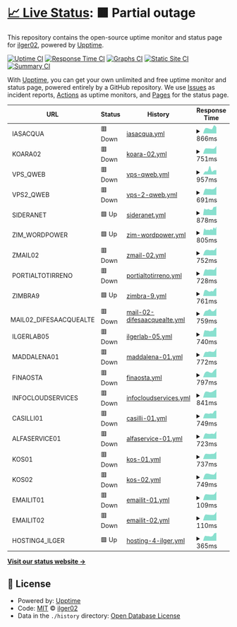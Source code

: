 # [📈 Live Status](https://ilger02.github.io/Uptime): <!--live status--> **🟧 Partial outage**

This repository contains the open-source uptime monitor and status page for [ilger02](https://ilger02.github.io/Uptime), powered by [Upptime](https://github.com/upptime/upptime).

[![Uptime CI](https://github.com/ilger02/Uptime/workflows/Uptime%20CI/badge.svg)](https://github.com/ilger02/Uptime/actions?query=workflow%3A%22Uptime+CI%22)
[![Response Time CI](https://github.com/ilger02/Uptime/workflows/Response%20Time%20CI/badge.svg)](https://github.com/ilger02/Uptime/actions?query=workflow%3A%22Response+Time+CI%22)
[![Graphs CI](https://github.com/ilger02/Uptime/workflows/Graphs%20CI/badge.svg)](https://github.com/ilger02/Uptime/actions?query=workflow%3A%22Graphs+CI%22)
[![Static Site CI](https://github.com/ilger02/Uptime/workflows/Static%20Site%20CI/badge.svg)](https://github.com/ilger02/Uptime/actions?query=workflow%3A%22Static+Site+CI%22)
[![Summary CI](https://github.com/ilger02/Uptime/workflows/Summary%20CI/badge.svg)](https://github.com/ilger02/Uptime/actions?query=workflow%3A%22Summary+CI%22)

With [Upptime](https://upptime.js.org), you can get your own unlimited and free uptime monitor and status page, powered entirely by a GitHub repository. We use [Issues](https://github.com/ilger02/Uptime/issues) as incident reports, [Actions](https://github.com/ilger02/Uptime/actions) as uptime monitors, and [Pages](https://ilger02.github.io/Uptime) for the status page.

<!--start: status pages-->
<!-- This summary is generated by Upptime (https://github.com/upptime/upptime) -->
<!-- Do not edit this manually, your changes will be overwritten -->
<!-- prettier-ignore -->
| URL | Status | History | Response Time | Uptime |
| --- | ------ | ------- | ------------- | ------ |
| <img alt="" src="https://icons.duckduckgo.com/ip3/null.ico" height="13"> IASACQUA | 🟥 Down | [iasacqua.yml](https://github.com/ilger02/Uptime/commits/HEAD/history/iasacqua.yml) | <details><summary><img alt="Response time graph" src="./graphs/iasacqua/response-time-week.png" height="20"> 866ms</summary><br><a href="https://ilger02.github.io/Uptime/history/iasacqua"><img alt="Response time 941" src="https://img.shields.io/endpoint?url=https%3A%2F%2Fraw.githubusercontent.com%2Filger02%2FUptime%2FHEAD%2Fapi%2Fiasacqua%2Fresponse-time.json"></a><br><a href="https://ilger02.github.io/Uptime/history/iasacqua"><img alt="24-hour response time 0" src="https://img.shields.io/endpoint?url=https%3A%2F%2Fraw.githubusercontent.com%2Filger02%2FUptime%2FHEAD%2Fapi%2Fiasacqua%2Fresponse-time-day.json"></a><br><a href="https://ilger02.github.io/Uptime/history/iasacqua"><img alt="7-day response time 866" src="https://img.shields.io/endpoint?url=https%3A%2F%2Fraw.githubusercontent.com%2Filger02%2FUptime%2FHEAD%2Fapi%2Fiasacqua%2Fresponse-time-week.json"></a><br><a href="https://ilger02.github.io/Uptime/history/iasacqua"><img alt="30-day response time 977" src="https://img.shields.io/endpoint?url=https%3A%2F%2Fraw.githubusercontent.com%2Filger02%2FUptime%2FHEAD%2Fapi%2Fiasacqua%2Fresponse-time-month.json"></a><br><a href="https://ilger02.github.io/Uptime/history/iasacqua"><img alt="1-year response time 941" src="https://img.shields.io/endpoint?url=https%3A%2F%2Fraw.githubusercontent.com%2Filger02%2FUptime%2FHEAD%2Fapi%2Fiasacqua%2Fresponse-time-year.json"></a></details> | <details><summary><a href="https://ilger02.github.io/Uptime/history/iasacqua">93.75%</a></summary><a href="https://ilger02.github.io/Uptime/history/iasacqua"><img alt="All-time uptime 99.83%" src="https://img.shields.io/endpoint?url=https%3A%2F%2Fraw.githubusercontent.com%2Filger02%2FUptime%2FHEAD%2Fapi%2Fiasacqua%2Fuptime.json"></a><br><a href="https://ilger02.github.io/Uptime/history/iasacqua"><img alt="24-hour uptime 56.23%" src="https://img.shields.io/endpoint?url=https%3A%2F%2Fraw.githubusercontent.com%2Filger02%2FUptime%2FHEAD%2Fapi%2Fiasacqua%2Fuptime-day.json"></a><br><a href="https://ilger02.github.io/Uptime/history/iasacqua"><img alt="7-day uptime 93.75%" src="https://img.shields.io/endpoint?url=https%3A%2F%2Fraw.githubusercontent.com%2Filger02%2FUptime%2FHEAD%2Fapi%2Fiasacqua%2Fuptime-week.json"></a><br><a href="https://ilger02.github.io/Uptime/history/iasacqua"><img alt="30-day uptime 98.56%" src="https://img.shields.io/endpoint?url=https%3A%2F%2Fraw.githubusercontent.com%2Filger02%2FUptime%2FHEAD%2Fapi%2Fiasacqua%2Fuptime-month.json"></a><br><a href="https://ilger02.github.io/Uptime/history/iasacqua"><img alt="1-year uptime 99.83%" src="https://img.shields.io/endpoint?url=https%3A%2F%2Fraw.githubusercontent.com%2Filger02%2FUptime%2FHEAD%2Fapi%2Fiasacqua%2Fuptime-year.json"></a></details>
| <img alt="" src="https://icons.duckduckgo.com/ip3/null.ico" height="13"> KOARA02 | 🟥 Down | [koara-02.yml](https://github.com/ilger02/Uptime/commits/HEAD/history/koara-02.yml) | <details><summary><img alt="Response time graph" src="./graphs/koara-02/response-time-week.png" height="20"> 751ms</summary><br><a href="https://ilger02.github.io/Uptime/history/koara-02"><img alt="Response time 873" src="https://img.shields.io/endpoint?url=https%3A%2F%2Fraw.githubusercontent.com%2Filger02%2FUptime%2FHEAD%2Fapi%2Fkoara-02%2Fresponse-time.json"></a><br><a href="https://ilger02.github.io/Uptime/history/koara-02"><img alt="24-hour response time 0" src="https://img.shields.io/endpoint?url=https%3A%2F%2Fraw.githubusercontent.com%2Filger02%2FUptime%2FHEAD%2Fapi%2Fkoara-02%2Fresponse-time-day.json"></a><br><a href="https://ilger02.github.io/Uptime/history/koara-02"><img alt="7-day response time 751" src="https://img.shields.io/endpoint?url=https%3A%2F%2Fraw.githubusercontent.com%2Filger02%2FUptime%2FHEAD%2Fapi%2Fkoara-02%2Fresponse-time-week.json"></a><br><a href="https://ilger02.github.io/Uptime/history/koara-02"><img alt="30-day response time 855" src="https://img.shields.io/endpoint?url=https%3A%2F%2Fraw.githubusercontent.com%2Filger02%2FUptime%2FHEAD%2Fapi%2Fkoara-02%2Fresponse-time-month.json"></a><br><a href="https://ilger02.github.io/Uptime/history/koara-02"><img alt="1-year response time 873" src="https://img.shields.io/endpoint?url=https%3A%2F%2Fraw.githubusercontent.com%2Filger02%2FUptime%2FHEAD%2Fapi%2Fkoara-02%2Fresponse-time-year.json"></a></details> | <details><summary><a href="https://ilger02.github.io/Uptime/history/koara-02">93.75%</a></summary><a href="https://ilger02.github.io/Uptime/history/koara-02"><img alt="All-time uptime 99.83%" src="https://img.shields.io/endpoint?url=https%3A%2F%2Fraw.githubusercontent.com%2Filger02%2FUptime%2FHEAD%2Fapi%2Fkoara-02%2Fuptime.json"></a><br><a href="https://ilger02.github.io/Uptime/history/koara-02"><img alt="24-hour uptime 56.27%" src="https://img.shields.io/endpoint?url=https%3A%2F%2Fraw.githubusercontent.com%2Filger02%2FUptime%2FHEAD%2Fapi%2Fkoara-02%2Fuptime-day.json"></a><br><a href="https://ilger02.github.io/Uptime/history/koara-02"><img alt="7-day uptime 93.75%" src="https://img.shields.io/endpoint?url=https%3A%2F%2Fraw.githubusercontent.com%2Filger02%2FUptime%2FHEAD%2Fapi%2Fkoara-02%2Fuptime-week.json"></a><br><a href="https://ilger02.github.io/Uptime/history/koara-02"><img alt="30-day uptime 98.56%" src="https://img.shields.io/endpoint?url=https%3A%2F%2Fraw.githubusercontent.com%2Filger02%2FUptime%2FHEAD%2Fapi%2Fkoara-02%2Fuptime-month.json"></a><br><a href="https://ilger02.github.io/Uptime/history/koara-02"><img alt="1-year uptime 99.83%" src="https://img.shields.io/endpoint?url=https%3A%2F%2Fraw.githubusercontent.com%2Filger02%2FUptime%2FHEAD%2Fapi%2Fkoara-02%2Fuptime-year.json"></a></details>
| <img alt="" src="https://icons.duckduckgo.com/ip3/null.ico" height="13"> VPS_QWEB | 🟥 Down | [vps-qweb.yml](https://github.com/ilger02/Uptime/commits/HEAD/history/vps-qweb.yml) | <details><summary><img alt="Response time graph" src="./graphs/vps-qweb/response-time-week.png" height="20"> 957ms</summary><br><a href="https://ilger02.github.io/Uptime/history/vps-qweb"><img alt="Response time 976" src="https://img.shields.io/endpoint?url=https%3A%2F%2Fraw.githubusercontent.com%2Filger02%2FUptime%2FHEAD%2Fapi%2Fvps-qweb%2Fresponse-time.json"></a><br><a href="https://ilger02.github.io/Uptime/history/vps-qweb"><img alt="24-hour response time 0" src="https://img.shields.io/endpoint?url=https%3A%2F%2Fraw.githubusercontent.com%2Filger02%2FUptime%2FHEAD%2Fapi%2Fvps-qweb%2Fresponse-time-day.json"></a><br><a href="https://ilger02.github.io/Uptime/history/vps-qweb"><img alt="7-day response time 957" src="https://img.shields.io/endpoint?url=https%3A%2F%2Fraw.githubusercontent.com%2Filger02%2FUptime%2FHEAD%2Fapi%2Fvps-qweb%2Fresponse-time-week.json"></a><br><a href="https://ilger02.github.io/Uptime/history/vps-qweb"><img alt="30-day response time 888" src="https://img.shields.io/endpoint?url=https%3A%2F%2Fraw.githubusercontent.com%2Filger02%2FUptime%2FHEAD%2Fapi%2Fvps-qweb%2Fresponse-time-month.json"></a><br><a href="https://ilger02.github.io/Uptime/history/vps-qweb"><img alt="1-year response time 976" src="https://img.shields.io/endpoint?url=https%3A%2F%2Fraw.githubusercontent.com%2Filger02%2FUptime%2FHEAD%2Fapi%2Fvps-qweb%2Fresponse-time-year.json"></a></details> | <details><summary><a href="https://ilger02.github.io/Uptime/history/vps-qweb">93.76%</a></summary><a href="https://ilger02.github.io/Uptime/history/vps-qweb"><img alt="All-time uptime 99.82%" src="https://img.shields.io/endpoint?url=https%3A%2F%2Fraw.githubusercontent.com%2Filger02%2FUptime%2FHEAD%2Fapi%2Fvps-qweb%2Fuptime.json"></a><br><a href="https://ilger02.github.io/Uptime/history/vps-qweb"><img alt="24-hour uptime 56.30%" src="https://img.shields.io/endpoint?url=https%3A%2F%2Fraw.githubusercontent.com%2Filger02%2FUptime%2FHEAD%2Fapi%2Fvps-qweb%2Fuptime-day.json"></a><br><a href="https://ilger02.github.io/Uptime/history/vps-qweb"><img alt="7-day uptime 93.76%" src="https://img.shields.io/endpoint?url=https%3A%2F%2Fraw.githubusercontent.com%2Filger02%2FUptime%2FHEAD%2Fapi%2Fvps-qweb%2Fuptime-week.json"></a><br><a href="https://ilger02.github.io/Uptime/history/vps-qweb"><img alt="30-day uptime 98.56%" src="https://img.shields.io/endpoint?url=https%3A%2F%2Fraw.githubusercontent.com%2Filger02%2FUptime%2FHEAD%2Fapi%2Fvps-qweb%2Fuptime-month.json"></a><br><a href="https://ilger02.github.io/Uptime/history/vps-qweb"><img alt="1-year uptime 99.82%" src="https://img.shields.io/endpoint?url=https%3A%2F%2Fraw.githubusercontent.com%2Filger02%2FUptime%2FHEAD%2Fapi%2Fvps-qweb%2Fuptime-year.json"></a></details>
| <img alt="" src="https://icons.duckduckgo.com/ip3/null.ico" height="13"> VPS2_QWEB | 🟥 Down | [vps-2-qweb.yml](https://github.com/ilger02/Uptime/commits/HEAD/history/vps-2-qweb.yml) | <details><summary><img alt="Response time graph" src="./graphs/vps-2-qweb/response-time-week.png" height="20"> 691ms</summary><br><a href="https://ilger02.github.io/Uptime/history/vps-2-qweb"><img alt="Response time 935" src="https://img.shields.io/endpoint?url=https%3A%2F%2Fraw.githubusercontent.com%2Filger02%2FUptime%2FHEAD%2Fapi%2Fvps-2-qweb%2Fresponse-time.json"></a><br><a href="https://ilger02.github.io/Uptime/history/vps-2-qweb"><img alt="24-hour response time 0" src="https://img.shields.io/endpoint?url=https%3A%2F%2Fraw.githubusercontent.com%2Filger02%2FUptime%2FHEAD%2Fapi%2Fvps-2-qweb%2Fresponse-time-day.json"></a><br><a href="https://ilger02.github.io/Uptime/history/vps-2-qweb"><img alt="7-day response time 691" src="https://img.shields.io/endpoint?url=https%3A%2F%2Fraw.githubusercontent.com%2Filger02%2FUptime%2FHEAD%2Fapi%2Fvps-2-qweb%2Fresponse-time-week.json"></a><br><a href="https://ilger02.github.io/Uptime/history/vps-2-qweb"><img alt="30-day response time 906" src="https://img.shields.io/endpoint?url=https%3A%2F%2Fraw.githubusercontent.com%2Filger02%2FUptime%2FHEAD%2Fapi%2Fvps-2-qweb%2Fresponse-time-month.json"></a><br><a href="https://ilger02.github.io/Uptime/history/vps-2-qweb"><img alt="1-year response time 935" src="https://img.shields.io/endpoint?url=https%3A%2F%2Fraw.githubusercontent.com%2Filger02%2FUptime%2FHEAD%2Fapi%2Fvps-2-qweb%2Fresponse-time-year.json"></a></details> | <details><summary><a href="https://ilger02.github.io/Uptime/history/vps-2-qweb">93.76%</a></summary><a href="https://ilger02.github.io/Uptime/history/vps-2-qweb"><img alt="All-time uptime 99.84%" src="https://img.shields.io/endpoint?url=https%3A%2F%2Fraw.githubusercontent.com%2Filger02%2FUptime%2FHEAD%2Fapi%2Fvps-2-qweb%2Fuptime.json"></a><br><a href="https://ilger02.github.io/Uptime/history/vps-2-qweb"><img alt="24-hour uptime 56.34%" src="https://img.shields.io/endpoint?url=https%3A%2F%2Fraw.githubusercontent.com%2Filger02%2FUptime%2FHEAD%2Fapi%2Fvps-2-qweb%2Fuptime-day.json"></a><br><a href="https://ilger02.github.io/Uptime/history/vps-2-qweb"><img alt="7-day uptime 93.76%" src="https://img.shields.io/endpoint?url=https%3A%2F%2Fraw.githubusercontent.com%2Filger02%2FUptime%2FHEAD%2Fapi%2Fvps-2-qweb%2Fuptime-week.json"></a><br><a href="https://ilger02.github.io/Uptime/history/vps-2-qweb"><img alt="30-day uptime 98.56%" src="https://img.shields.io/endpoint?url=https%3A%2F%2Fraw.githubusercontent.com%2Filger02%2FUptime%2FHEAD%2Fapi%2Fvps-2-qweb%2Fuptime-month.json"></a><br><a href="https://ilger02.github.io/Uptime/history/vps-2-qweb"><img alt="1-year uptime 99.84%" src="https://img.shields.io/endpoint?url=https%3A%2F%2Fraw.githubusercontent.com%2Filger02%2FUptime%2FHEAD%2Fapi%2Fvps-2-qweb%2Fuptime-year.json"></a></details>
| <img alt="" src="https://icons.duckduckgo.com/ip3/null.ico" height="13"> SIDERANET | 🟩 Up | [sideranet.yml](https://github.com/ilger02/Uptime/commits/HEAD/history/sideranet.yml) | <details><summary><img alt="Response time graph" src="./graphs/sideranet/response-time-week.png" height="20"> 878ms</summary><br><a href="https://ilger02.github.io/Uptime/history/sideranet"><img alt="Response time 901" src="https://img.shields.io/endpoint?url=https%3A%2F%2Fraw.githubusercontent.com%2Filger02%2FUptime%2FHEAD%2Fapi%2Fsideranet%2Fresponse-time.json"></a><br><a href="https://ilger02.github.io/Uptime/history/sideranet"><img alt="24-hour response time 1145" src="https://img.shields.io/endpoint?url=https%3A%2F%2Fraw.githubusercontent.com%2Filger02%2FUptime%2FHEAD%2Fapi%2Fsideranet%2Fresponse-time-day.json"></a><br><a href="https://ilger02.github.io/Uptime/history/sideranet"><img alt="7-day response time 878" src="https://img.shields.io/endpoint?url=https%3A%2F%2Fraw.githubusercontent.com%2Filger02%2FUptime%2FHEAD%2Fapi%2Fsideranet%2Fresponse-time-week.json"></a><br><a href="https://ilger02.github.io/Uptime/history/sideranet"><img alt="30-day response time 942" src="https://img.shields.io/endpoint?url=https%3A%2F%2Fraw.githubusercontent.com%2Filger02%2FUptime%2FHEAD%2Fapi%2Fsideranet%2Fresponse-time-month.json"></a><br><a href="https://ilger02.github.io/Uptime/history/sideranet"><img alt="1-year response time 901" src="https://img.shields.io/endpoint?url=https%3A%2F%2Fraw.githubusercontent.com%2Filger02%2FUptime%2FHEAD%2Fapi%2Fsideranet%2Fresponse-time-year.json"></a></details> | <details><summary><a href="https://ilger02.github.io/Uptime/history/sideranet">99.39%</a></summary><a href="https://ilger02.github.io/Uptime/history/sideranet"><img alt="All-time uptime 99.97%" src="https://img.shields.io/endpoint?url=https%3A%2F%2Fraw.githubusercontent.com%2Filger02%2FUptime%2FHEAD%2Fapi%2Fsideranet%2Fuptime.json"></a><br><a href="https://ilger02.github.io/Uptime/history/sideranet"><img alt="24-hour uptime 98.94%" src="https://img.shields.io/endpoint?url=https%3A%2F%2Fraw.githubusercontent.com%2Filger02%2FUptime%2FHEAD%2Fapi%2Fsideranet%2Fuptime-day.json"></a><br><a href="https://ilger02.github.io/Uptime/history/sideranet"><img alt="7-day uptime 99.39%" src="https://img.shields.io/endpoint?url=https%3A%2F%2Fraw.githubusercontent.com%2Filger02%2FUptime%2FHEAD%2Fapi%2Fsideranet%2Fuptime-week.json"></a><br><a href="https://ilger02.github.io/Uptime/history/sideranet"><img alt="30-day uptime 99.86%" src="https://img.shields.io/endpoint?url=https%3A%2F%2Fraw.githubusercontent.com%2Filger02%2FUptime%2FHEAD%2Fapi%2Fsideranet%2Fuptime-month.json"></a><br><a href="https://ilger02.github.io/Uptime/history/sideranet"><img alt="1-year uptime 99.97%" src="https://img.shields.io/endpoint?url=https%3A%2F%2Fraw.githubusercontent.com%2Filger02%2FUptime%2FHEAD%2Fapi%2Fsideranet%2Fuptime-year.json"></a></details>
| <img alt="" src="https://icons.duckduckgo.com/ip3/null.ico" height="13"> ZIM_WORDPOWER | 🟩 Up | [zim-wordpower.yml](https://github.com/ilger02/Uptime/commits/HEAD/history/zim-wordpower.yml) | <details><summary><img alt="Response time graph" src="./graphs/zim-wordpower/response-time-week.png" height="20"> 805ms</summary><br><a href="https://ilger02.github.io/Uptime/history/zim-wordpower"><img alt="Response time 857" src="https://img.shields.io/endpoint?url=https%3A%2F%2Fraw.githubusercontent.com%2Filger02%2FUptime%2FHEAD%2Fapi%2Fzim-wordpower%2Fresponse-time.json"></a><br><a href="https://ilger02.github.io/Uptime/history/zim-wordpower"><img alt="24-hour response time 986" src="https://img.shields.io/endpoint?url=https%3A%2F%2Fraw.githubusercontent.com%2Filger02%2FUptime%2FHEAD%2Fapi%2Fzim-wordpower%2Fresponse-time-day.json"></a><br><a href="https://ilger02.github.io/Uptime/history/zim-wordpower"><img alt="7-day response time 805" src="https://img.shields.io/endpoint?url=https%3A%2F%2Fraw.githubusercontent.com%2Filger02%2FUptime%2FHEAD%2Fapi%2Fzim-wordpower%2Fresponse-time-week.json"></a><br><a href="https://ilger02.github.io/Uptime/history/zim-wordpower"><img alt="30-day response time 841" src="https://img.shields.io/endpoint?url=https%3A%2F%2Fraw.githubusercontent.com%2Filger02%2FUptime%2FHEAD%2Fapi%2Fzim-wordpower%2Fresponse-time-month.json"></a><br><a href="https://ilger02.github.io/Uptime/history/zim-wordpower"><img alt="1-year response time 857" src="https://img.shields.io/endpoint?url=https%3A%2F%2Fraw.githubusercontent.com%2Filger02%2FUptime%2FHEAD%2Fapi%2Fzim-wordpower%2Fresponse-time-year.json"></a></details> | <details><summary><a href="https://ilger02.github.io/Uptime/history/zim-wordpower">98.43%</a></summary><a href="https://ilger02.github.io/Uptime/history/zim-wordpower"><img alt="All-time uptime 99.95%" src="https://img.shields.io/endpoint?url=https%3A%2F%2Fraw.githubusercontent.com%2Filger02%2FUptime%2FHEAD%2Fapi%2Fzim-wordpower%2Fuptime.json"></a><br><a href="https://ilger02.github.io/Uptime/history/zim-wordpower"><img alt="24-hour uptime 91.88%" src="https://img.shields.io/endpoint?url=https%3A%2F%2Fraw.githubusercontent.com%2Filger02%2FUptime%2FHEAD%2Fapi%2Fzim-wordpower%2Fuptime-day.json"></a><br><a href="https://ilger02.github.io/Uptime/history/zim-wordpower"><img alt="7-day uptime 98.43%" src="https://img.shields.io/endpoint?url=https%3A%2F%2Fraw.githubusercontent.com%2Filger02%2FUptime%2FHEAD%2Fapi%2Fzim-wordpower%2Fuptime-week.json"></a><br><a href="https://ilger02.github.io/Uptime/history/zim-wordpower"><img alt="30-day uptime 99.64%" src="https://img.shields.io/endpoint?url=https%3A%2F%2Fraw.githubusercontent.com%2Filger02%2FUptime%2FHEAD%2Fapi%2Fzim-wordpower%2Fuptime-month.json"></a><br><a href="https://ilger02.github.io/Uptime/history/zim-wordpower"><img alt="1-year uptime 99.95%" src="https://img.shields.io/endpoint?url=https%3A%2F%2Fraw.githubusercontent.com%2Filger02%2FUptime%2FHEAD%2Fapi%2Fzim-wordpower%2Fuptime-year.json"></a></details>
| <img alt="" src="https://icons.duckduckgo.com/ip3/null.ico" height="13"> ZMAIL02 | 🟥 Down | [zmail-02.yml](https://github.com/ilger02/Uptime/commits/HEAD/history/zmail-02.yml) | <details><summary><img alt="Response time graph" src="./graphs/zmail-02/response-time-week.png" height="20"> 752ms</summary><br><a href="https://ilger02.github.io/Uptime/history/zmail-02"><img alt="Response time 854" src="https://img.shields.io/endpoint?url=https%3A%2F%2Fraw.githubusercontent.com%2Filger02%2FUptime%2FHEAD%2Fapi%2Fzmail-02%2Fresponse-time.json"></a><br><a href="https://ilger02.github.io/Uptime/history/zmail-02"><img alt="24-hour response time 0" src="https://img.shields.io/endpoint?url=https%3A%2F%2Fraw.githubusercontent.com%2Filger02%2FUptime%2FHEAD%2Fapi%2Fzmail-02%2Fresponse-time-day.json"></a><br><a href="https://ilger02.github.io/Uptime/history/zmail-02"><img alt="7-day response time 752" src="https://img.shields.io/endpoint?url=https%3A%2F%2Fraw.githubusercontent.com%2Filger02%2FUptime%2FHEAD%2Fapi%2Fzmail-02%2Fresponse-time-week.json"></a><br><a href="https://ilger02.github.io/Uptime/history/zmail-02"><img alt="30-day response time 813" src="https://img.shields.io/endpoint?url=https%3A%2F%2Fraw.githubusercontent.com%2Filger02%2FUptime%2FHEAD%2Fapi%2Fzmail-02%2Fresponse-time-month.json"></a><br><a href="https://ilger02.github.io/Uptime/history/zmail-02"><img alt="1-year response time 854" src="https://img.shields.io/endpoint?url=https%3A%2F%2Fraw.githubusercontent.com%2Filger02%2FUptime%2FHEAD%2Fapi%2Fzmail-02%2Fresponse-time-year.json"></a></details> | <details><summary><a href="https://ilger02.github.io/Uptime/history/zmail-02">93.77%</a></summary><a href="https://ilger02.github.io/Uptime/history/zmail-02"><img alt="All-time uptime 99.82%" src="https://img.shields.io/endpoint?url=https%3A%2F%2Fraw.githubusercontent.com%2Filger02%2FUptime%2FHEAD%2Fapi%2Fzmail-02%2Fuptime.json"></a><br><a href="https://ilger02.github.io/Uptime/history/zmail-02"><img alt="24-hour uptime 56.38%" src="https://img.shields.io/endpoint?url=https%3A%2F%2Fraw.githubusercontent.com%2Filger02%2FUptime%2FHEAD%2Fapi%2Fzmail-02%2Fuptime-day.json"></a><br><a href="https://ilger02.github.io/Uptime/history/zmail-02"><img alt="7-day uptime 93.77%" src="https://img.shields.io/endpoint?url=https%3A%2F%2Fraw.githubusercontent.com%2Filger02%2FUptime%2FHEAD%2Fapi%2Fzmail-02%2Fuptime-week.json"></a><br><a href="https://ilger02.github.io/Uptime/history/zmail-02"><img alt="30-day uptime 98.57%" src="https://img.shields.io/endpoint?url=https%3A%2F%2Fraw.githubusercontent.com%2Filger02%2FUptime%2FHEAD%2Fapi%2Fzmail-02%2Fuptime-month.json"></a><br><a href="https://ilger02.github.io/Uptime/history/zmail-02"><img alt="1-year uptime 99.82%" src="https://img.shields.io/endpoint?url=https%3A%2F%2Fraw.githubusercontent.com%2Filger02%2FUptime%2FHEAD%2Fapi%2Fzmail-02%2Fuptime-year.json"></a></details>
| <img alt="" src="https://icons.duckduckgo.com/ip3/null.ico" height="13"> PORTIALTOTIRRENO | 🟥 Down | [portialtotirreno.yml](https://github.com/ilger02/Uptime/commits/HEAD/history/portialtotirreno.yml) | <details><summary><img alt="Response time graph" src="./graphs/portialtotirreno/response-time-week.png" height="20"> 728ms</summary><br><a href="https://ilger02.github.io/Uptime/history/portialtotirreno"><img alt="Response time 867" src="https://img.shields.io/endpoint?url=https%3A%2F%2Fraw.githubusercontent.com%2Filger02%2FUptime%2FHEAD%2Fapi%2Fportialtotirreno%2Fresponse-time.json"></a><br><a href="https://ilger02.github.io/Uptime/history/portialtotirreno"><img alt="24-hour response time 0" src="https://img.shields.io/endpoint?url=https%3A%2F%2Fraw.githubusercontent.com%2Filger02%2FUptime%2FHEAD%2Fapi%2Fportialtotirreno%2Fresponse-time-day.json"></a><br><a href="https://ilger02.github.io/Uptime/history/portialtotirreno"><img alt="7-day response time 728" src="https://img.shields.io/endpoint?url=https%3A%2F%2Fraw.githubusercontent.com%2Filger02%2FUptime%2FHEAD%2Fapi%2Fportialtotirreno%2Fresponse-time-week.json"></a><br><a href="https://ilger02.github.io/Uptime/history/portialtotirreno"><img alt="30-day response time 951" src="https://img.shields.io/endpoint?url=https%3A%2F%2Fraw.githubusercontent.com%2Filger02%2FUptime%2FHEAD%2Fapi%2Fportialtotirreno%2Fresponse-time-month.json"></a><br><a href="https://ilger02.github.io/Uptime/history/portialtotirreno"><img alt="1-year response time 867" src="https://img.shields.io/endpoint?url=https%3A%2F%2Fraw.githubusercontent.com%2Filger02%2FUptime%2FHEAD%2Fapi%2Fportialtotirreno%2Fresponse-time-year.json"></a></details> | <details><summary><a href="https://ilger02.github.io/Uptime/history/portialtotirreno">93.77%</a></summary><a href="https://ilger02.github.io/Uptime/history/portialtotirreno"><img alt="All-time uptime 99.83%" src="https://img.shields.io/endpoint?url=https%3A%2F%2Fraw.githubusercontent.com%2Filger02%2FUptime%2FHEAD%2Fapi%2Fportialtotirreno%2Fuptime.json"></a><br><a href="https://ilger02.github.io/Uptime/history/portialtotirreno"><img alt="24-hour uptime 56.42%" src="https://img.shields.io/endpoint?url=https%3A%2F%2Fraw.githubusercontent.com%2Filger02%2FUptime%2FHEAD%2Fapi%2Fportialtotirreno%2Fuptime-day.json"></a><br><a href="https://ilger02.github.io/Uptime/history/portialtotirreno"><img alt="7-day uptime 93.77%" src="https://img.shields.io/endpoint?url=https%3A%2F%2Fraw.githubusercontent.com%2Filger02%2FUptime%2FHEAD%2Fapi%2Fportialtotirreno%2Fuptime-week.json"></a><br><a href="https://ilger02.github.io/Uptime/history/portialtotirreno"><img alt="30-day uptime 98.57%" src="https://img.shields.io/endpoint?url=https%3A%2F%2Fraw.githubusercontent.com%2Filger02%2FUptime%2FHEAD%2Fapi%2Fportialtotirreno%2Fuptime-month.json"></a><br><a href="https://ilger02.github.io/Uptime/history/portialtotirreno"><img alt="1-year uptime 99.83%" src="https://img.shields.io/endpoint?url=https%3A%2F%2Fraw.githubusercontent.com%2Filger02%2FUptime%2FHEAD%2Fapi%2Fportialtotirreno%2Fuptime-year.json"></a></details>
| <img alt="" src="https://icons.duckduckgo.com/ip3/null.ico" height="13"> ZIMBRA9 | 🟩 Up | [zimbra-9.yml](https://github.com/ilger02/Uptime/commits/HEAD/history/zimbra-9.yml) | <details><summary><img alt="Response time graph" src="./graphs/zimbra-9/response-time-week.png" height="20"> 761ms</summary><br><a href="https://ilger02.github.io/Uptime/history/zimbra-9"><img alt="Response time 819" src="https://img.shields.io/endpoint?url=https%3A%2F%2Fraw.githubusercontent.com%2Filger02%2FUptime%2FHEAD%2Fapi%2Fzimbra-9%2Fresponse-time.json"></a><br><a href="https://ilger02.github.io/Uptime/history/zimbra-9"><img alt="24-hour response time 1073" src="https://img.shields.io/endpoint?url=https%3A%2F%2Fraw.githubusercontent.com%2Filger02%2FUptime%2FHEAD%2Fapi%2Fzimbra-9%2Fresponse-time-day.json"></a><br><a href="https://ilger02.github.io/Uptime/history/zimbra-9"><img alt="7-day response time 761" src="https://img.shields.io/endpoint?url=https%3A%2F%2Fraw.githubusercontent.com%2Filger02%2FUptime%2FHEAD%2Fapi%2Fzimbra-9%2Fresponse-time-week.json"></a><br><a href="https://ilger02.github.io/Uptime/history/zimbra-9"><img alt="30-day response time 792" src="https://img.shields.io/endpoint?url=https%3A%2F%2Fraw.githubusercontent.com%2Filger02%2FUptime%2FHEAD%2Fapi%2Fzimbra-9%2Fresponse-time-month.json"></a><br><a href="https://ilger02.github.io/Uptime/history/zimbra-9"><img alt="1-year response time 819" src="https://img.shields.io/endpoint?url=https%3A%2F%2Fraw.githubusercontent.com%2Filger02%2FUptime%2FHEAD%2Fapi%2Fzimbra-9%2Fresponse-time-year.json"></a></details> | <details><summary><a href="https://ilger02.github.io/Uptime/history/zimbra-9">99.82%</a></summary><a href="https://ilger02.github.io/Uptime/history/zimbra-9"><img alt="All-time uptime 99.97%" src="https://img.shields.io/endpoint?url=https%3A%2F%2Fraw.githubusercontent.com%2Filger02%2FUptime%2FHEAD%2Fapi%2Fzimbra-9%2Fuptime.json"></a><br><a href="https://ilger02.github.io/Uptime/history/zimbra-9"><img alt="24-hour uptime 100.00%" src="https://img.shields.io/endpoint?url=https%3A%2F%2Fraw.githubusercontent.com%2Filger02%2FUptime%2FHEAD%2Fapi%2Fzimbra-9%2Fuptime-day.json"></a><br><a href="https://ilger02.github.io/Uptime/history/zimbra-9"><img alt="7-day uptime 99.82%" src="https://img.shields.io/endpoint?url=https%3A%2F%2Fraw.githubusercontent.com%2Filger02%2FUptime%2FHEAD%2Fapi%2Fzimbra-9%2Fuptime-week.json"></a><br><a href="https://ilger02.github.io/Uptime/history/zimbra-9"><img alt="30-day uptime 99.96%" src="https://img.shields.io/endpoint?url=https%3A%2F%2Fraw.githubusercontent.com%2Filger02%2FUptime%2FHEAD%2Fapi%2Fzimbra-9%2Fuptime-month.json"></a><br><a href="https://ilger02.github.io/Uptime/history/zimbra-9"><img alt="1-year uptime 99.97%" src="https://img.shields.io/endpoint?url=https%3A%2F%2Fraw.githubusercontent.com%2Filger02%2FUptime%2FHEAD%2Fapi%2Fzimbra-9%2Fuptime-year.json"></a></details>
| <img alt="" src="https://icons.duckduckgo.com/ip3/null.ico" height="13"> MAIL02_DIFESAACQUEALTE | 🟥 Down | [mail-02-difesaacquealte.yml](https://github.com/ilger02/Uptime/commits/HEAD/history/mail-02-difesaacquealte.yml) | <details><summary><img alt="Response time graph" src="./graphs/mail-02-difesaacquealte/response-time-week.png" height="20"> 759ms</summary><br><a href="https://ilger02.github.io/Uptime/history/mail-02-difesaacquealte"><img alt="Response time 892" src="https://img.shields.io/endpoint?url=https%3A%2F%2Fraw.githubusercontent.com%2Filger02%2FUptime%2FHEAD%2Fapi%2Fmail-02-difesaacquealte%2Fresponse-time.json"></a><br><a href="https://ilger02.github.io/Uptime/history/mail-02-difesaacquealte"><img alt="24-hour response time 0" src="https://img.shields.io/endpoint?url=https%3A%2F%2Fraw.githubusercontent.com%2Filger02%2FUptime%2FHEAD%2Fapi%2Fmail-02-difesaacquealte%2Fresponse-time-day.json"></a><br><a href="https://ilger02.github.io/Uptime/history/mail-02-difesaacquealte"><img alt="7-day response time 759" src="https://img.shields.io/endpoint?url=https%3A%2F%2Fraw.githubusercontent.com%2Filger02%2FUptime%2FHEAD%2Fapi%2Fmail-02-difesaacquealte%2Fresponse-time-week.json"></a><br><a href="https://ilger02.github.io/Uptime/history/mail-02-difesaacquealte"><img alt="30-day response time 860" src="https://img.shields.io/endpoint?url=https%3A%2F%2Fraw.githubusercontent.com%2Filger02%2FUptime%2FHEAD%2Fapi%2Fmail-02-difesaacquealte%2Fresponse-time-month.json"></a><br><a href="https://ilger02.github.io/Uptime/history/mail-02-difesaacquealte"><img alt="1-year response time 892" src="https://img.shields.io/endpoint?url=https%3A%2F%2Fraw.githubusercontent.com%2Filger02%2FUptime%2FHEAD%2Fapi%2Fmail-02-difesaacquealte%2Fresponse-time-year.json"></a></details> | <details><summary><a href="https://ilger02.github.io/Uptime/history/mail-02-difesaacquealte">93.78%</a></summary><a href="https://ilger02.github.io/Uptime/history/mail-02-difesaacquealte"><img alt="All-time uptime 99.82%" src="https://img.shields.io/endpoint?url=https%3A%2F%2Fraw.githubusercontent.com%2Filger02%2FUptime%2FHEAD%2Fapi%2Fmail-02-difesaacquealte%2Fuptime.json"></a><br><a href="https://ilger02.github.io/Uptime/history/mail-02-difesaacquealte"><img alt="24-hour uptime 56.45%" src="https://img.shields.io/endpoint?url=https%3A%2F%2Fraw.githubusercontent.com%2Filger02%2FUptime%2FHEAD%2Fapi%2Fmail-02-difesaacquealte%2Fuptime-day.json"></a><br><a href="https://ilger02.github.io/Uptime/history/mail-02-difesaacquealte"><img alt="7-day uptime 93.78%" src="https://img.shields.io/endpoint?url=https%3A%2F%2Fraw.githubusercontent.com%2Filger02%2FUptime%2FHEAD%2Fapi%2Fmail-02-difesaacquealte%2Fuptime-week.json"></a><br><a href="https://ilger02.github.io/Uptime/history/mail-02-difesaacquealte"><img alt="30-day uptime 98.57%" src="https://img.shields.io/endpoint?url=https%3A%2F%2Fraw.githubusercontent.com%2Filger02%2FUptime%2FHEAD%2Fapi%2Fmail-02-difesaacquealte%2Fuptime-month.json"></a><br><a href="https://ilger02.github.io/Uptime/history/mail-02-difesaacquealte"><img alt="1-year uptime 99.82%" src="https://img.shields.io/endpoint?url=https%3A%2F%2Fraw.githubusercontent.com%2Filger02%2FUptime%2FHEAD%2Fapi%2Fmail-02-difesaacquealte%2Fuptime-year.json"></a></details>
| <img alt="" src="https://icons.duckduckgo.com/ip3/null.ico" height="13"> ILGERLAB05 | 🟥 Down | [ilgerlab-05.yml](https://github.com/ilger02/Uptime/commits/HEAD/history/ilgerlab-05.yml) | <details><summary><img alt="Response time graph" src="./graphs/ilgerlab-05/response-time-week.png" height="20"> 740ms</summary><br><a href="https://ilger02.github.io/Uptime/history/ilgerlab-05"><img alt="Response time 804" src="https://img.shields.io/endpoint?url=https%3A%2F%2Fraw.githubusercontent.com%2Filger02%2FUptime%2FHEAD%2Fapi%2Filgerlab-05%2Fresponse-time.json"></a><br><a href="https://ilger02.github.io/Uptime/history/ilgerlab-05"><img alt="24-hour response time 997" src="https://img.shields.io/endpoint?url=https%3A%2F%2Fraw.githubusercontent.com%2Filger02%2FUptime%2FHEAD%2Fapi%2Filgerlab-05%2Fresponse-time-day.json"></a><br><a href="https://ilger02.github.io/Uptime/history/ilgerlab-05"><img alt="7-day response time 740" src="https://img.shields.io/endpoint?url=https%3A%2F%2Fraw.githubusercontent.com%2Filger02%2FUptime%2FHEAD%2Fapi%2Filgerlab-05%2Fresponse-time-week.json"></a><br><a href="https://ilger02.github.io/Uptime/history/ilgerlab-05"><img alt="30-day response time 779" src="https://img.shields.io/endpoint?url=https%3A%2F%2Fraw.githubusercontent.com%2Filger02%2FUptime%2FHEAD%2Fapi%2Filgerlab-05%2Fresponse-time-month.json"></a><br><a href="https://ilger02.github.io/Uptime/history/ilgerlab-05"><img alt="1-year response time 804" src="https://img.shields.io/endpoint?url=https%3A%2F%2Fraw.githubusercontent.com%2Filger02%2FUptime%2FHEAD%2Fapi%2Filgerlab-05%2Fresponse-time-year.json"></a></details> | <details><summary><a href="https://ilger02.github.io/Uptime/history/ilgerlab-05">99.74%</a></summary><a href="https://ilger02.github.io/Uptime/history/ilgerlab-05"><img alt="All-time uptime 99.97%" src="https://img.shields.io/endpoint?url=https%3A%2F%2Fraw.githubusercontent.com%2Filger02%2FUptime%2FHEAD%2Fapi%2Filgerlab-05%2Fuptime.json"></a><br><a href="https://ilger02.github.io/Uptime/history/ilgerlab-05"><img alt="24-hour uptime 99.27%" src="https://img.shields.io/endpoint?url=https%3A%2F%2Fraw.githubusercontent.com%2Filger02%2FUptime%2FHEAD%2Fapi%2Filgerlab-05%2Fuptime-day.json"></a><br><a href="https://ilger02.github.io/Uptime/history/ilgerlab-05"><img alt="7-day uptime 99.74%" src="https://img.shields.io/endpoint?url=https%3A%2F%2Fraw.githubusercontent.com%2Filger02%2FUptime%2FHEAD%2Fapi%2Filgerlab-05%2Fuptime-week.json"></a><br><a href="https://ilger02.github.io/Uptime/history/ilgerlab-05"><img alt="30-day uptime 99.94%" src="https://img.shields.io/endpoint?url=https%3A%2F%2Fraw.githubusercontent.com%2Filger02%2FUptime%2FHEAD%2Fapi%2Filgerlab-05%2Fuptime-month.json"></a><br><a href="https://ilger02.github.io/Uptime/history/ilgerlab-05"><img alt="1-year uptime 99.97%" src="https://img.shields.io/endpoint?url=https%3A%2F%2Fraw.githubusercontent.com%2Filger02%2FUptime%2FHEAD%2Fapi%2Filgerlab-05%2Fuptime-year.json"></a></details>
| <img alt="" src="https://icons.duckduckgo.com/ip3/null.ico" height="13"> MADDALENA01 | 🟥 Down | [maddalena-01.yml](https://github.com/ilger02/Uptime/commits/HEAD/history/maddalena-01.yml) | <details><summary><img alt="Response time graph" src="./graphs/maddalena-01/response-time-week.png" height="20"> 772ms</summary><br><a href="https://ilger02.github.io/Uptime/history/maddalena-01"><img alt="Response time 841" src="https://img.shields.io/endpoint?url=https%3A%2F%2Fraw.githubusercontent.com%2Filger02%2FUptime%2FHEAD%2Fapi%2Fmaddalena-01%2Fresponse-time.json"></a><br><a href="https://ilger02.github.io/Uptime/history/maddalena-01"><img alt="24-hour response time 0" src="https://img.shields.io/endpoint?url=https%3A%2F%2Fraw.githubusercontent.com%2Filger02%2FUptime%2FHEAD%2Fapi%2Fmaddalena-01%2Fresponse-time-day.json"></a><br><a href="https://ilger02.github.io/Uptime/history/maddalena-01"><img alt="7-day response time 772" src="https://img.shields.io/endpoint?url=https%3A%2F%2Fraw.githubusercontent.com%2Filger02%2FUptime%2FHEAD%2Fapi%2Fmaddalena-01%2Fresponse-time-week.json"></a><br><a href="https://ilger02.github.io/Uptime/history/maddalena-01"><img alt="30-day response time 818" src="https://img.shields.io/endpoint?url=https%3A%2F%2Fraw.githubusercontent.com%2Filger02%2FUptime%2FHEAD%2Fapi%2Fmaddalena-01%2Fresponse-time-month.json"></a><br><a href="https://ilger02.github.io/Uptime/history/maddalena-01"><img alt="1-year response time 841" src="https://img.shields.io/endpoint?url=https%3A%2F%2Fraw.githubusercontent.com%2Filger02%2FUptime%2FHEAD%2Fapi%2Fmaddalena-01%2Fresponse-time-year.json"></a></details> | <details><summary><a href="https://ilger02.github.io/Uptime/history/maddalena-01">93.78%</a></summary><a href="https://ilger02.github.io/Uptime/history/maddalena-01"><img alt="All-time uptime 99.83%" src="https://img.shields.io/endpoint?url=https%3A%2F%2Fraw.githubusercontent.com%2Filger02%2FUptime%2FHEAD%2Fapi%2Fmaddalena-01%2Fuptime.json"></a><br><a href="https://ilger02.github.io/Uptime/history/maddalena-01"><img alt="24-hour uptime 56.49%" src="https://img.shields.io/endpoint?url=https%3A%2F%2Fraw.githubusercontent.com%2Filger02%2FUptime%2FHEAD%2Fapi%2Fmaddalena-01%2Fuptime-day.json"></a><br><a href="https://ilger02.github.io/Uptime/history/maddalena-01"><img alt="7-day uptime 93.78%" src="https://img.shields.io/endpoint?url=https%3A%2F%2Fraw.githubusercontent.com%2Filger02%2FUptime%2FHEAD%2Fapi%2Fmaddalena-01%2Fuptime-week.json"></a><br><a href="https://ilger02.github.io/Uptime/history/maddalena-01"><img alt="30-day uptime 98.57%" src="https://img.shields.io/endpoint?url=https%3A%2F%2Fraw.githubusercontent.com%2Filger02%2FUptime%2FHEAD%2Fapi%2Fmaddalena-01%2Fuptime-month.json"></a><br><a href="https://ilger02.github.io/Uptime/history/maddalena-01"><img alt="1-year uptime 99.83%" src="https://img.shields.io/endpoint?url=https%3A%2F%2Fraw.githubusercontent.com%2Filger02%2FUptime%2FHEAD%2Fapi%2Fmaddalena-01%2Fuptime-year.json"></a></details>
| <img alt="" src="https://icons.duckduckgo.com/ip3/null.ico" height="13"> FINAOSTA | 🟥 Down | [finaosta.yml](https://github.com/ilger02/Uptime/commits/HEAD/history/finaosta.yml) | <details><summary><img alt="Response time graph" src="./graphs/finaosta/response-time-week.png" height="20"> 797ms</summary><br><a href="https://ilger02.github.io/Uptime/history/finaosta"><img alt="Response time 826" src="https://img.shields.io/endpoint?url=https%3A%2F%2Fraw.githubusercontent.com%2Filger02%2FUptime%2FHEAD%2Fapi%2Ffinaosta%2Fresponse-time.json"></a><br><a href="https://ilger02.github.io/Uptime/history/finaosta"><img alt="24-hour response time 0" src="https://img.shields.io/endpoint?url=https%3A%2F%2Fraw.githubusercontent.com%2Filger02%2FUptime%2FHEAD%2Fapi%2Ffinaosta%2Fresponse-time-day.json"></a><br><a href="https://ilger02.github.io/Uptime/history/finaosta"><img alt="7-day response time 797" src="https://img.shields.io/endpoint?url=https%3A%2F%2Fraw.githubusercontent.com%2Filger02%2FUptime%2FHEAD%2Fapi%2Ffinaosta%2Fresponse-time-week.json"></a><br><a href="https://ilger02.github.io/Uptime/history/finaosta"><img alt="30-day response time 848" src="https://img.shields.io/endpoint?url=https%3A%2F%2Fraw.githubusercontent.com%2Filger02%2FUptime%2FHEAD%2Fapi%2Ffinaosta%2Fresponse-time-month.json"></a><br><a href="https://ilger02.github.io/Uptime/history/finaosta"><img alt="1-year response time 826" src="https://img.shields.io/endpoint?url=https%3A%2F%2Fraw.githubusercontent.com%2Filger02%2FUptime%2FHEAD%2Fapi%2Ffinaosta%2Fresponse-time-year.json"></a></details> | <details><summary><a href="https://ilger02.github.io/Uptime/history/finaosta">93.79%</a></summary><a href="https://ilger02.github.io/Uptime/history/finaosta"><img alt="All-time uptime 99.83%" src="https://img.shields.io/endpoint?url=https%3A%2F%2Fraw.githubusercontent.com%2Filger02%2FUptime%2FHEAD%2Fapi%2Ffinaosta%2Fuptime.json"></a><br><a href="https://ilger02.github.io/Uptime/history/finaosta"><img alt="24-hour uptime 56.52%" src="https://img.shields.io/endpoint?url=https%3A%2F%2Fraw.githubusercontent.com%2Filger02%2FUptime%2FHEAD%2Fapi%2Ffinaosta%2Fuptime-day.json"></a><br><a href="https://ilger02.github.io/Uptime/history/finaosta"><img alt="7-day uptime 93.79%" src="https://img.shields.io/endpoint?url=https%3A%2F%2Fraw.githubusercontent.com%2Filger02%2FUptime%2FHEAD%2Fapi%2Ffinaosta%2Fuptime-week.json"></a><br><a href="https://ilger02.github.io/Uptime/history/finaosta"><img alt="30-day uptime 98.57%" src="https://img.shields.io/endpoint?url=https%3A%2F%2Fraw.githubusercontent.com%2Filger02%2FUptime%2FHEAD%2Fapi%2Ffinaosta%2Fuptime-month.json"></a><br><a href="https://ilger02.github.io/Uptime/history/finaosta"><img alt="1-year uptime 99.83%" src="https://img.shields.io/endpoint?url=https%3A%2F%2Fraw.githubusercontent.com%2Filger02%2FUptime%2FHEAD%2Fapi%2Ffinaosta%2Fuptime-year.json"></a></details>
| <img alt="" src="https://icons.duckduckgo.com/ip3/null.ico" height="13"> INFOCLOUDSERVICES | 🟥 Down | [infocloudservices.yml](https://github.com/ilger02/Uptime/commits/HEAD/history/infocloudservices.yml) | <details><summary><img alt="Response time graph" src="./graphs/infocloudservices/response-time-week.png" height="20"> 841ms</summary><br><a href="https://ilger02.github.io/Uptime/history/infocloudservices"><img alt="Response time 973" src="https://img.shields.io/endpoint?url=https%3A%2F%2Fraw.githubusercontent.com%2Filger02%2FUptime%2FHEAD%2Fapi%2Finfocloudservices%2Fresponse-time.json"></a><br><a href="https://ilger02.github.io/Uptime/history/infocloudservices"><img alt="24-hour response time 0" src="https://img.shields.io/endpoint?url=https%3A%2F%2Fraw.githubusercontent.com%2Filger02%2FUptime%2FHEAD%2Fapi%2Finfocloudservices%2Fresponse-time-day.json"></a><br><a href="https://ilger02.github.io/Uptime/history/infocloudservices"><img alt="7-day response time 841" src="https://img.shields.io/endpoint?url=https%3A%2F%2Fraw.githubusercontent.com%2Filger02%2FUptime%2FHEAD%2Fapi%2Finfocloudservices%2Fresponse-time-week.json"></a><br><a href="https://ilger02.github.io/Uptime/history/infocloudservices"><img alt="30-day response time 918" src="https://img.shields.io/endpoint?url=https%3A%2F%2Fraw.githubusercontent.com%2Filger02%2FUptime%2FHEAD%2Fapi%2Finfocloudservices%2Fresponse-time-month.json"></a><br><a href="https://ilger02.github.io/Uptime/history/infocloudservices"><img alt="1-year response time 973" src="https://img.shields.io/endpoint?url=https%3A%2F%2Fraw.githubusercontent.com%2Filger02%2FUptime%2FHEAD%2Fapi%2Finfocloudservices%2Fresponse-time-year.json"></a></details> | <details><summary><a href="https://ilger02.github.io/Uptime/history/infocloudservices">93.79%</a></summary><a href="https://ilger02.github.io/Uptime/history/infocloudservices"><img alt="All-time uptime 99.72%" src="https://img.shields.io/endpoint?url=https%3A%2F%2Fraw.githubusercontent.com%2Filger02%2FUptime%2FHEAD%2Fapi%2Finfocloudservices%2Fuptime.json"></a><br><a href="https://ilger02.github.io/Uptime/history/infocloudservices"><img alt="24-hour uptime 56.56%" src="https://img.shields.io/endpoint?url=https%3A%2F%2Fraw.githubusercontent.com%2Filger02%2FUptime%2FHEAD%2Fapi%2Finfocloudservices%2Fuptime-day.json"></a><br><a href="https://ilger02.github.io/Uptime/history/infocloudservices"><img alt="7-day uptime 93.79%" src="https://img.shields.io/endpoint?url=https%3A%2F%2Fraw.githubusercontent.com%2Filger02%2FUptime%2FHEAD%2Fapi%2Finfocloudservices%2Fuptime-week.json"></a><br><a href="https://ilger02.github.io/Uptime/history/infocloudservices"><img alt="30-day uptime 98.57%" src="https://img.shields.io/endpoint?url=https%3A%2F%2Fraw.githubusercontent.com%2Filger02%2FUptime%2FHEAD%2Fapi%2Finfocloudservices%2Fuptime-month.json"></a><br><a href="https://ilger02.github.io/Uptime/history/infocloudservices"><img alt="1-year uptime 99.72%" src="https://img.shields.io/endpoint?url=https%3A%2F%2Fraw.githubusercontent.com%2Filger02%2FUptime%2FHEAD%2Fapi%2Finfocloudservices%2Fuptime-year.json"></a></details>
| <img alt="" src="https://icons.duckduckgo.com/ip3/null.ico" height="13"> CASILLI01 | 🟥 Down | [casilli-01.yml](https://github.com/ilger02/Uptime/commits/HEAD/history/casilli-01.yml) | <details><summary><img alt="Response time graph" src="./graphs/casilli-01/response-time-week.png" height="20"> 749ms</summary><br><a href="https://ilger02.github.io/Uptime/history/casilli-01"><img alt="Response time 880" src="https://img.shields.io/endpoint?url=https%3A%2F%2Fraw.githubusercontent.com%2Filger02%2FUptime%2FHEAD%2Fapi%2Fcasilli-01%2Fresponse-time.json"></a><br><a href="https://ilger02.github.io/Uptime/history/casilli-01"><img alt="24-hour response time 1034" src="https://img.shields.io/endpoint?url=https%3A%2F%2Fraw.githubusercontent.com%2Filger02%2FUptime%2FHEAD%2Fapi%2Fcasilli-01%2Fresponse-time-day.json"></a><br><a href="https://ilger02.github.io/Uptime/history/casilli-01"><img alt="7-day response time 749" src="https://img.shields.io/endpoint?url=https%3A%2F%2Fraw.githubusercontent.com%2Filger02%2FUptime%2FHEAD%2Fapi%2Fcasilli-01%2Fresponse-time-week.json"></a><br><a href="https://ilger02.github.io/Uptime/history/casilli-01"><img alt="30-day response time 1105" src="https://img.shields.io/endpoint?url=https%3A%2F%2Fraw.githubusercontent.com%2Filger02%2FUptime%2FHEAD%2Fapi%2Fcasilli-01%2Fresponse-time-month.json"></a><br><a href="https://ilger02.github.io/Uptime/history/casilli-01"><img alt="1-year response time 880" src="https://img.shields.io/endpoint?url=https%3A%2F%2Fraw.githubusercontent.com%2Filger02%2FUptime%2FHEAD%2Fapi%2Fcasilli-01%2Fresponse-time-year.json"></a></details> | <details><summary><a href="https://ilger02.github.io/Uptime/history/casilli-01">99.94%</a></summary><a href="https://ilger02.github.io/Uptime/history/casilli-01"><img alt="All-time uptime 99.98%" src="https://img.shields.io/endpoint?url=https%3A%2F%2Fraw.githubusercontent.com%2Filger02%2FUptime%2FHEAD%2Fapi%2Fcasilli-01%2Fuptime.json"></a><br><a href="https://ilger02.github.io/Uptime/history/casilli-01"><img alt="24-hour uptime 99.55%" src="https://img.shields.io/endpoint?url=https%3A%2F%2Fraw.githubusercontent.com%2Filger02%2FUptime%2FHEAD%2Fapi%2Fcasilli-01%2Fuptime-day.json"></a><br><a href="https://ilger02.github.io/Uptime/history/casilli-01"><img alt="7-day uptime 99.94%" src="https://img.shields.io/endpoint?url=https%3A%2F%2Fraw.githubusercontent.com%2Filger02%2FUptime%2FHEAD%2Fapi%2Fcasilli-01%2Fuptime-week.json"></a><br><a href="https://ilger02.github.io/Uptime/history/casilli-01"><img alt="30-day uptime 99.94%" src="https://img.shields.io/endpoint?url=https%3A%2F%2Fraw.githubusercontent.com%2Filger02%2FUptime%2FHEAD%2Fapi%2Fcasilli-01%2Fuptime-month.json"></a><br><a href="https://ilger02.github.io/Uptime/history/casilli-01"><img alt="1-year uptime 99.98%" src="https://img.shields.io/endpoint?url=https%3A%2F%2Fraw.githubusercontent.com%2Filger02%2FUptime%2FHEAD%2Fapi%2Fcasilli-01%2Fuptime-year.json"></a></details>
| <img alt="" src="https://icons.duckduckgo.com/ip3/null.ico" height="13"> ALFASERVICE01 | 🟥 Down | [alfaservice-01.yml](https://github.com/ilger02/Uptime/commits/HEAD/history/alfaservice-01.yml) | <details><summary><img alt="Response time graph" src="./graphs/alfaservice-01/response-time-week.png" height="20"> 723ms</summary><br><a href="https://ilger02.github.io/Uptime/history/alfaservice-01"><img alt="Response time 838" src="https://img.shields.io/endpoint?url=https%3A%2F%2Fraw.githubusercontent.com%2Filger02%2FUptime%2FHEAD%2Fapi%2Falfaservice-01%2Fresponse-time.json"></a><br><a href="https://ilger02.github.io/Uptime/history/alfaservice-01"><img alt="24-hour response time 0" src="https://img.shields.io/endpoint?url=https%3A%2F%2Fraw.githubusercontent.com%2Filger02%2FUptime%2FHEAD%2Fapi%2Falfaservice-01%2Fresponse-time-day.json"></a><br><a href="https://ilger02.github.io/Uptime/history/alfaservice-01"><img alt="7-day response time 723" src="https://img.shields.io/endpoint?url=https%3A%2F%2Fraw.githubusercontent.com%2Filger02%2FUptime%2FHEAD%2Fapi%2Falfaservice-01%2Fresponse-time-week.json"></a><br><a href="https://ilger02.github.io/Uptime/history/alfaservice-01"><img alt="30-day response time 821" src="https://img.shields.io/endpoint?url=https%3A%2F%2Fraw.githubusercontent.com%2Filger02%2FUptime%2FHEAD%2Fapi%2Falfaservice-01%2Fresponse-time-month.json"></a><br><a href="https://ilger02.github.io/Uptime/history/alfaservice-01"><img alt="1-year response time 838" src="https://img.shields.io/endpoint?url=https%3A%2F%2Fraw.githubusercontent.com%2Filger02%2FUptime%2FHEAD%2Fapi%2Falfaservice-01%2Fresponse-time-year.json"></a></details> | <details><summary><a href="https://ilger02.github.io/Uptime/history/alfaservice-01">93.80%</a></summary><a href="https://ilger02.github.io/Uptime/history/alfaservice-01"><img alt="All-time uptime 99.84%" src="https://img.shields.io/endpoint?url=https%3A%2F%2Fraw.githubusercontent.com%2Filger02%2FUptime%2FHEAD%2Fapi%2Falfaservice-01%2Fuptime.json"></a><br><a href="https://ilger02.github.io/Uptime/history/alfaservice-01"><img alt="24-hour uptime 56.60%" src="https://img.shields.io/endpoint?url=https%3A%2F%2Fraw.githubusercontent.com%2Filger02%2FUptime%2FHEAD%2Fapi%2Falfaservice-01%2Fuptime-day.json"></a><br><a href="https://ilger02.github.io/Uptime/history/alfaservice-01"><img alt="7-day uptime 93.80%" src="https://img.shields.io/endpoint?url=https%3A%2F%2Fraw.githubusercontent.com%2Filger02%2FUptime%2FHEAD%2Fapi%2Falfaservice-01%2Fuptime-week.json"></a><br><a href="https://ilger02.github.io/Uptime/history/alfaservice-01"><img alt="30-day uptime 98.57%" src="https://img.shields.io/endpoint?url=https%3A%2F%2Fraw.githubusercontent.com%2Filger02%2FUptime%2FHEAD%2Fapi%2Falfaservice-01%2Fuptime-month.json"></a><br><a href="https://ilger02.github.io/Uptime/history/alfaservice-01"><img alt="1-year uptime 99.84%" src="https://img.shields.io/endpoint?url=https%3A%2F%2Fraw.githubusercontent.com%2Filger02%2FUptime%2FHEAD%2Fapi%2Falfaservice-01%2Fuptime-year.json"></a></details>
| <img alt="" src="https://icons.duckduckgo.com/ip3/null.ico" height="13"> KOS01 | 🟥 Down | [kos-01.yml](https://github.com/ilger02/Uptime/commits/HEAD/history/kos-01.yml) | <details><summary><img alt="Response time graph" src="./graphs/kos-01/response-time-week.png" height="20"> 737ms</summary><br><a href="https://ilger02.github.io/Uptime/history/kos-01"><img alt="Response time 846" src="https://img.shields.io/endpoint?url=https%3A%2F%2Fraw.githubusercontent.com%2Filger02%2FUptime%2FHEAD%2Fapi%2Fkos-01%2Fresponse-time.json"></a><br><a href="https://ilger02.github.io/Uptime/history/kos-01"><img alt="24-hour response time 0" src="https://img.shields.io/endpoint?url=https%3A%2F%2Fraw.githubusercontent.com%2Filger02%2FUptime%2FHEAD%2Fapi%2Fkos-01%2Fresponse-time-day.json"></a><br><a href="https://ilger02.github.io/Uptime/history/kos-01"><img alt="7-day response time 737" src="https://img.shields.io/endpoint?url=https%3A%2F%2Fraw.githubusercontent.com%2Filger02%2FUptime%2FHEAD%2Fapi%2Fkos-01%2Fresponse-time-week.json"></a><br><a href="https://ilger02.github.io/Uptime/history/kos-01"><img alt="30-day response time 813" src="https://img.shields.io/endpoint?url=https%3A%2F%2Fraw.githubusercontent.com%2Filger02%2FUptime%2FHEAD%2Fapi%2Fkos-01%2Fresponse-time-month.json"></a><br><a href="https://ilger02.github.io/Uptime/history/kos-01"><img alt="1-year response time 846" src="https://img.shields.io/endpoint?url=https%3A%2F%2Fraw.githubusercontent.com%2Filger02%2FUptime%2FHEAD%2Fapi%2Fkos-01%2Fresponse-time-year.json"></a></details> | <details><summary><a href="https://ilger02.github.io/Uptime/history/kos-01">93.80%</a></summary><a href="https://ilger02.github.io/Uptime/history/kos-01"><img alt="All-time uptime 99.84%" src="https://img.shields.io/endpoint?url=https%3A%2F%2Fraw.githubusercontent.com%2Filger02%2FUptime%2FHEAD%2Fapi%2Fkos-01%2Fuptime.json"></a><br><a href="https://ilger02.github.io/Uptime/history/kos-01"><img alt="24-hour uptime 56.63%" src="https://img.shields.io/endpoint?url=https%3A%2F%2Fraw.githubusercontent.com%2Filger02%2FUptime%2FHEAD%2Fapi%2Fkos-01%2Fuptime-day.json"></a><br><a href="https://ilger02.github.io/Uptime/history/kos-01"><img alt="7-day uptime 93.80%" src="https://img.shields.io/endpoint?url=https%3A%2F%2Fraw.githubusercontent.com%2Filger02%2FUptime%2FHEAD%2Fapi%2Fkos-01%2Fuptime-week.json"></a><br><a href="https://ilger02.github.io/Uptime/history/kos-01"><img alt="30-day uptime 98.57%" src="https://img.shields.io/endpoint?url=https%3A%2F%2Fraw.githubusercontent.com%2Filger02%2FUptime%2FHEAD%2Fapi%2Fkos-01%2Fuptime-month.json"></a><br><a href="https://ilger02.github.io/Uptime/history/kos-01"><img alt="1-year uptime 99.84%" src="https://img.shields.io/endpoint?url=https%3A%2F%2Fraw.githubusercontent.com%2Filger02%2FUptime%2FHEAD%2Fapi%2Fkos-01%2Fuptime-year.json"></a></details>
| <img alt="" src="https://icons.duckduckgo.com/ip3/null.ico" height="13"> KOS02 | 🟥 Down | [kos-02.yml](https://github.com/ilger02/Uptime/commits/HEAD/history/kos-02.yml) | <details><summary><img alt="Response time graph" src="./graphs/kos-02/response-time-week.png" height="20"> 749ms</summary><br><a href="https://ilger02.github.io/Uptime/history/kos-02"><img alt="Response time 852" src="https://img.shields.io/endpoint?url=https%3A%2F%2Fraw.githubusercontent.com%2Filger02%2FUptime%2FHEAD%2Fapi%2Fkos-02%2Fresponse-time.json"></a><br><a href="https://ilger02.github.io/Uptime/history/kos-02"><img alt="24-hour response time 0" src="https://img.shields.io/endpoint?url=https%3A%2F%2Fraw.githubusercontent.com%2Filger02%2FUptime%2FHEAD%2Fapi%2Fkos-02%2Fresponse-time-day.json"></a><br><a href="https://ilger02.github.io/Uptime/history/kos-02"><img alt="7-day response time 749" src="https://img.shields.io/endpoint?url=https%3A%2F%2Fraw.githubusercontent.com%2Filger02%2FUptime%2FHEAD%2Fapi%2Fkos-02%2Fresponse-time-week.json"></a><br><a href="https://ilger02.github.io/Uptime/history/kos-02"><img alt="30-day response time 811" src="https://img.shields.io/endpoint?url=https%3A%2F%2Fraw.githubusercontent.com%2Filger02%2FUptime%2FHEAD%2Fapi%2Fkos-02%2Fresponse-time-month.json"></a><br><a href="https://ilger02.github.io/Uptime/history/kos-02"><img alt="1-year response time 852" src="https://img.shields.io/endpoint?url=https%3A%2F%2Fraw.githubusercontent.com%2Filger02%2FUptime%2FHEAD%2Fapi%2Fkos-02%2Fresponse-time-year.json"></a></details> | <details><summary><a href="https://ilger02.github.io/Uptime/history/kos-02">93.81%</a></summary><a href="https://ilger02.github.io/Uptime/history/kos-02"><img alt="All-time uptime 99.82%" src="https://img.shields.io/endpoint?url=https%3A%2F%2Fraw.githubusercontent.com%2Filger02%2FUptime%2FHEAD%2Fapi%2Fkos-02%2Fuptime.json"></a><br><a href="https://ilger02.github.io/Uptime/history/kos-02"><img alt="24-hour uptime 56.67%" src="https://img.shields.io/endpoint?url=https%3A%2F%2Fraw.githubusercontent.com%2Filger02%2FUptime%2FHEAD%2Fapi%2Fkos-02%2Fuptime-day.json"></a><br><a href="https://ilger02.github.io/Uptime/history/kos-02"><img alt="7-day uptime 93.81%" src="https://img.shields.io/endpoint?url=https%3A%2F%2Fraw.githubusercontent.com%2Filger02%2FUptime%2FHEAD%2Fapi%2Fkos-02%2Fuptime-week.json"></a><br><a href="https://ilger02.github.io/Uptime/history/kos-02"><img alt="30-day uptime 98.58%" src="https://img.shields.io/endpoint?url=https%3A%2F%2Fraw.githubusercontent.com%2Filger02%2FUptime%2FHEAD%2Fapi%2Fkos-02%2Fuptime-month.json"></a><br><a href="https://ilger02.github.io/Uptime/history/kos-02"><img alt="1-year uptime 99.82%" src="https://img.shields.io/endpoint?url=https%3A%2F%2Fraw.githubusercontent.com%2Filger02%2FUptime%2FHEAD%2Fapi%2Fkos-02%2Fuptime-year.json"></a></details>
| <img alt="" src="https://icons.duckduckgo.com/ip3/null.ico" height="13"> EMAILIT01 | 🟥 Down | [emailit-01.yml](https://github.com/ilger02/Uptime/commits/HEAD/history/emailit-01.yml) | <details><summary><img alt="Response time graph" src="./graphs/emailit-01/response-time-week.png" height="20"> 109ms</summary><br><a href="https://ilger02.github.io/Uptime/history/emailit-01"><img alt="Response time 170" src="https://img.shields.io/endpoint?url=https%3A%2F%2Fraw.githubusercontent.com%2Filger02%2FUptime%2FHEAD%2Fapi%2Femailit-01%2Fresponse-time.json"></a><br><a href="https://ilger02.github.io/Uptime/history/emailit-01"><img alt="24-hour response time 0" src="https://img.shields.io/endpoint?url=https%3A%2F%2Fraw.githubusercontent.com%2Filger02%2FUptime%2FHEAD%2Fapi%2Femailit-01%2Fresponse-time-day.json"></a><br><a href="https://ilger02.github.io/Uptime/history/emailit-01"><img alt="7-day response time 109" src="https://img.shields.io/endpoint?url=https%3A%2F%2Fraw.githubusercontent.com%2Filger02%2FUptime%2FHEAD%2Fapi%2Femailit-01%2Fresponse-time-week.json"></a><br><a href="https://ilger02.github.io/Uptime/history/emailit-01"><img alt="30-day response time 123" src="https://img.shields.io/endpoint?url=https%3A%2F%2Fraw.githubusercontent.com%2Filger02%2FUptime%2FHEAD%2Fapi%2Femailit-01%2Fresponse-time-month.json"></a><br><a href="https://ilger02.github.io/Uptime/history/emailit-01"><img alt="1-year response time 170" src="https://img.shields.io/endpoint?url=https%3A%2F%2Fraw.githubusercontent.com%2Filger02%2FUptime%2FHEAD%2Fapi%2Femailit-01%2Fresponse-time-year.json"></a></details> | <details><summary><a href="https://ilger02.github.io/Uptime/history/emailit-01">93.82%</a></summary><a href="https://ilger02.github.io/Uptime/history/emailit-01"><img alt="All-time uptime 99.81%" src="https://img.shields.io/endpoint?url=https%3A%2F%2Fraw.githubusercontent.com%2Filger02%2FUptime%2FHEAD%2Fapi%2Femailit-01%2Fuptime.json"></a><br><a href="https://ilger02.github.io/Uptime/history/emailit-01"><img alt="24-hour uptime 56.76%" src="https://img.shields.io/endpoint?url=https%3A%2F%2Fraw.githubusercontent.com%2Filger02%2FUptime%2FHEAD%2Fapi%2Femailit-01%2Fuptime-day.json"></a><br><a href="https://ilger02.github.io/Uptime/history/emailit-01"><img alt="7-day uptime 93.82%" src="https://img.shields.io/endpoint?url=https%3A%2F%2Fraw.githubusercontent.com%2Filger02%2FUptime%2FHEAD%2Fapi%2Femailit-01%2Fuptime-week.json"></a><br><a href="https://ilger02.github.io/Uptime/history/emailit-01"><img alt="30-day uptime 98.58%" src="https://img.shields.io/endpoint?url=https%3A%2F%2Fraw.githubusercontent.com%2Filger02%2FUptime%2FHEAD%2Fapi%2Femailit-01%2Fuptime-month.json"></a><br><a href="https://ilger02.github.io/Uptime/history/emailit-01"><img alt="1-year uptime 99.81%" src="https://img.shields.io/endpoint?url=https%3A%2F%2Fraw.githubusercontent.com%2Filger02%2FUptime%2FHEAD%2Fapi%2Femailit-01%2Fuptime-year.json"></a></details>
| <img alt="" src="https://icons.duckduckgo.com/ip3/null.ico" height="13"> EMAILIT02 | 🟥 Down | [emailit-02.yml](https://github.com/ilger02/Uptime/commits/HEAD/history/emailit-02.yml) | <details><summary><img alt="Response time graph" src="./graphs/emailit-02/response-time-week.png" height="20"> 110ms</summary><br><a href="https://ilger02.github.io/Uptime/history/emailit-02"><img alt="Response time 166" src="https://img.shields.io/endpoint?url=https%3A%2F%2Fraw.githubusercontent.com%2Filger02%2FUptime%2FHEAD%2Fapi%2Femailit-02%2Fresponse-time.json"></a><br><a href="https://ilger02.github.io/Uptime/history/emailit-02"><img alt="24-hour response time 0" src="https://img.shields.io/endpoint?url=https%3A%2F%2Fraw.githubusercontent.com%2Filger02%2FUptime%2FHEAD%2Fapi%2Femailit-02%2Fresponse-time-day.json"></a><br><a href="https://ilger02.github.io/Uptime/history/emailit-02"><img alt="7-day response time 110" src="https://img.shields.io/endpoint?url=https%3A%2F%2Fraw.githubusercontent.com%2Filger02%2FUptime%2FHEAD%2Fapi%2Femailit-02%2Fresponse-time-week.json"></a><br><a href="https://ilger02.github.io/Uptime/history/emailit-02"><img alt="30-day response time 124" src="https://img.shields.io/endpoint?url=https%3A%2F%2Fraw.githubusercontent.com%2Filger02%2FUptime%2FHEAD%2Fapi%2Femailit-02%2Fresponse-time-month.json"></a><br><a href="https://ilger02.github.io/Uptime/history/emailit-02"><img alt="1-year response time 166" src="https://img.shields.io/endpoint?url=https%3A%2F%2Fraw.githubusercontent.com%2Filger02%2FUptime%2FHEAD%2Fapi%2Femailit-02%2Fresponse-time-year.json"></a></details> | <details><summary><a href="https://ilger02.github.io/Uptime/history/emailit-02">93.84%</a></summary><a href="https://ilger02.github.io/Uptime/history/emailit-02"><img alt="All-time uptime 99.84%" src="https://img.shields.io/endpoint?url=https%3A%2F%2Fraw.githubusercontent.com%2Filger02%2FUptime%2FHEAD%2Fapi%2Femailit-02%2Fuptime.json"></a><br><a href="https://ilger02.github.io/Uptime/history/emailit-02"><img alt="24-hour uptime 56.85%" src="https://img.shields.io/endpoint?url=https%3A%2F%2Fraw.githubusercontent.com%2Filger02%2FUptime%2FHEAD%2Fapi%2Femailit-02%2Fuptime-day.json"></a><br><a href="https://ilger02.github.io/Uptime/history/emailit-02"><img alt="7-day uptime 93.84%" src="https://img.shields.io/endpoint?url=https%3A%2F%2Fraw.githubusercontent.com%2Filger02%2FUptime%2FHEAD%2Fapi%2Femailit-02%2Fuptime-week.json"></a><br><a href="https://ilger02.github.io/Uptime/history/emailit-02"><img alt="30-day uptime 98.58%" src="https://img.shields.io/endpoint?url=https%3A%2F%2Fraw.githubusercontent.com%2Filger02%2FUptime%2FHEAD%2Fapi%2Femailit-02%2Fuptime-month.json"></a><br><a href="https://ilger02.github.io/Uptime/history/emailit-02"><img alt="1-year uptime 99.84%" src="https://img.shields.io/endpoint?url=https%3A%2F%2Fraw.githubusercontent.com%2Filger02%2FUptime%2FHEAD%2Fapi%2Femailit-02%2Fuptime-year.json"></a></details>
| <img alt="" src="https://icons.duckduckgo.com/ip3/null.ico" height="13"> HOSTING4_ILGER | 🟩 Up | [hosting-4-ilger.yml](https://github.com/ilger02/Uptime/commits/HEAD/history/hosting-4-ilger.yml) | <details><summary><img alt="Response time graph" src="./graphs/hosting-4-ilger/response-time-week.png" height="20"> 365ms</summary><br><a href="https://ilger02.github.io/Uptime/history/hosting-4-ilger"><img alt="Response time 418" src="https://img.shields.io/endpoint?url=https%3A%2F%2Fraw.githubusercontent.com%2Filger02%2FUptime%2FHEAD%2Fapi%2Fhosting-4-ilger%2Fresponse-time.json"></a><br><a href="https://ilger02.github.io/Uptime/history/hosting-4-ilger"><img alt="24-hour response time 528" src="https://img.shields.io/endpoint?url=https%3A%2F%2Fraw.githubusercontent.com%2Filger02%2FUptime%2FHEAD%2Fapi%2Fhosting-4-ilger%2Fresponse-time-day.json"></a><br><a href="https://ilger02.github.io/Uptime/history/hosting-4-ilger"><img alt="7-day response time 365" src="https://img.shields.io/endpoint?url=https%3A%2F%2Fraw.githubusercontent.com%2Filger02%2FUptime%2FHEAD%2Fapi%2Fhosting-4-ilger%2Fresponse-time-week.json"></a><br><a href="https://ilger02.github.io/Uptime/history/hosting-4-ilger"><img alt="30-day response time 488" src="https://img.shields.io/endpoint?url=https%3A%2F%2Fraw.githubusercontent.com%2Filger02%2FUptime%2FHEAD%2Fapi%2Fhosting-4-ilger%2Fresponse-time-month.json"></a><br><a href="https://ilger02.github.io/Uptime/history/hosting-4-ilger"><img alt="1-year response time 418" src="https://img.shields.io/endpoint?url=https%3A%2F%2Fraw.githubusercontent.com%2Filger02%2FUptime%2FHEAD%2Fapi%2Fhosting-4-ilger%2Fresponse-time-year.json"></a></details> | <details><summary><a href="https://ilger02.github.io/Uptime/history/hosting-4-ilger">100.00%</a></summary><a href="https://ilger02.github.io/Uptime/history/hosting-4-ilger"><img alt="All-time uptime 99.99%" src="https://img.shields.io/endpoint?url=https%3A%2F%2Fraw.githubusercontent.com%2Filger02%2FUptime%2FHEAD%2Fapi%2Fhosting-4-ilger%2Fuptime.json"></a><br><a href="https://ilger02.github.io/Uptime/history/hosting-4-ilger"><img alt="24-hour uptime 100.00%" src="https://img.shields.io/endpoint?url=https%3A%2F%2Fraw.githubusercontent.com%2Filger02%2FUptime%2FHEAD%2Fapi%2Fhosting-4-ilger%2Fuptime-day.json"></a><br><a href="https://ilger02.github.io/Uptime/history/hosting-4-ilger"><img alt="7-day uptime 100.00%" src="https://img.shields.io/endpoint?url=https%3A%2F%2Fraw.githubusercontent.com%2Filger02%2FUptime%2FHEAD%2Fapi%2Fhosting-4-ilger%2Fuptime-week.json"></a><br><a href="https://ilger02.github.io/Uptime/history/hosting-4-ilger"><img alt="30-day uptime 100.00%" src="https://img.shields.io/endpoint?url=https%3A%2F%2Fraw.githubusercontent.com%2Filger02%2FUptime%2FHEAD%2Fapi%2Fhosting-4-ilger%2Fuptime-month.json"></a><br><a href="https://ilger02.github.io/Uptime/history/hosting-4-ilger"><img alt="1-year uptime 99.99%" src="https://img.shields.io/endpoint?url=https%3A%2F%2Fraw.githubusercontent.com%2Filger02%2FUptime%2FHEAD%2Fapi%2Fhosting-4-ilger%2Fuptime-year.json"></a></details>

<!--end: status pages-->

[**Visit our status website →**](https://ilger02.github.io/Uptime)

## 📄 License

- Powered by: [Upptime](https://github.com/upptime/upptime)
- Code: [MIT](./LICENSE) © [ilger02](https://ilger02.github.io/Uptime)
- Data in the `./history` directory: [Open Database License](https://opendatacommons.org/licenses/odbl/1-0/)
